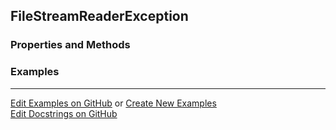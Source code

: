 ## <a id="McUtils.Parsers.FileStreamer.FileStreamReaderException">FileStreamReaderException</a>


### Properties and Methods


### Examples


___

[Edit Examples on GitHub](https://github.com/McCoyGroup/References/edit/gh-pages/Documentation/examples/McUtils/Parsers/FileStreamer/FileStreamReaderException.md) or 
[Create New Examples](https://github.com/McCoyGroup/References/new/gh-pages/?filename=Documentation/examples/McUtils/Parsers/FileStreamer/FileStreamReaderException.md) <br/>
[Edit Docstrings on GitHub](https://github.com/McCoyGroup/McUtils/edit/master/Parsers/FileStreamer.py?message=Update%20Docs)